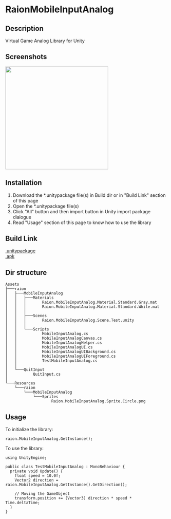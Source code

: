 # RaionMobileInputAnalog
  
## Description
Virtual Game Analog Library for Unity
  
## Screenshots
<img src="https://raw.githubusercontent.com/jmsrsd/RaionMobileInputAnalog/master/Screenshots/Screenshot.00.gif" height="320"/>

## Installation
1. Download the \*.unitypackage file(s) in Build dir or in "Build Link" section of this page
2. Open the \*.unitypackage file(s)
3. Click "All" button and then import button in Unity import package dialogue
4. Read "Usage" section of this page to know how to use the library

## Build Link
[.unitypackage](https://github.com/jmsrsd/MobileInputAnalog/raw/master/Build/Raion.MobileInputAnalog.unitypackage)  
[.apk](https://github.com/jmsrsd/RaionMobileInputAnalog/raw/master/Build/apk/Raion.AnalogTouchInput.Test.apk)
  
## Dir structure
```
Assets
├───raion
│   ├───MobileInputAnalog
│   │   ├───Materials
│   │   │       Raion.MobileInputAnalog.Material.Standard.Gray.mat
│   │   │       Raion.MobileInputAnalog.Material.Standard.White.mat
│   │   │
│   │   ├───Scenes
│   │   │       Raion.MobileInputAnalog.Scene.Test.unity
│   │   │
│   │   └───Scripts
│   │           MobileInputAnalog.cs
│   │           MobileInputAnalogCanvas.cs
│   │           MobileInputAnalogHelper.cs
│   │           MobileInputAnalogUI.cs
│   │           MobileInputAnalogUIBackground.cs
│   │           MobileInputAnalogUIForeground.cs
│   │           TestMobileInputAnalog.cs
│   │
│   └───QuitInput
│           QuitInput.cs
│
└───Resources
    └───raion
        └───MobileInputAnalog
            └───Sprites
                    Raion.MobileInputAnalog.Sprite.Circle.png
```
  
## Usage
To initialize the library:
```
raion.MobileInputAnalog.GetInstance();
```

To use the library:
```
using UnityEngine;

public class TestMobileInputAnalog : MonoBehaviour {
  private void Update() {
    float speed = 10.0f;
    Vector2 direction = raion.MobileInputAnalog.GetInstance().GetDirection();

    // Moving the GameObject
    transform.position += (Vector3) direction * speed * Time.deltaTime;
  }
}
```

